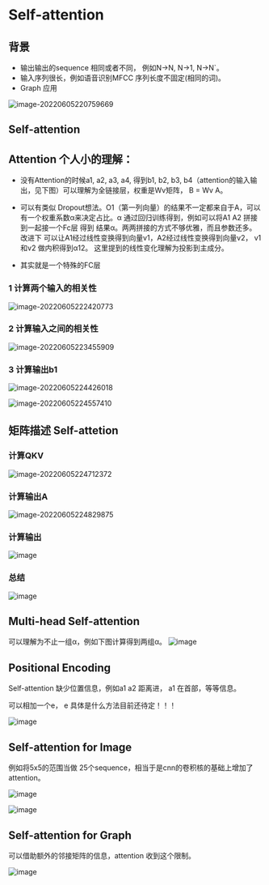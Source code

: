 # Self-attention



## 背景

- 输出输出的sequence 相同或者不同， 例如N->N, N->1, N->N`。
- 输入序列很长，例如语音识别MFCC 序列长度不固定(相同的词)。
- Graph 应用

![image-20220605220759669](https://user-images.githubusercontent.com/9412577/172058123-0a306507-90cb-4275-9cd5-6a6a0bbc0a23.png)



##  Self-attention



## Attention 个人小的理解：

- 没有Attention的时候a1, a2, a3, a4, 得到b1, b2, b3, b4（attention的输入输出，见下图）可以理解为全链接层，权重是Wv矩阵， B = Wv  A。

-  可以有类似 Dropout想法。O1（第一列向量）的结果不一定都来自于A，可以有一个权重系数α来决定占比。α 通过回归训练得到，例如可以将A1 A2 拼接到一起接一个Fc层 得到 结果α。两两拼接的方式不够优雅，而且参数还多。改进下 可以让A1经过线性变换得到向量v1，A2经过线性变换得到向量v2， v1和v2 做内积得到α12。 这里提到的线性变化理解为投影到主成分。
- 其实就是一个特殊的FC层



### **1** 计算两个输入的相关性

![image-20220605222420773](https://user-images.githubusercontent.com/9412577/172058239-a981262a-5d31-49bc-8aab-dc3d952e3bf7.png)



### 2 计算输入之间的相关性

![image-20220605223455909](https://user-images.githubusercontent.com/9412577/172058246-86ad6948-27bc-4393-bbbc-b625ae57d7cb.png)

###  **3** 计算输出b1

![image-20220605224426018](https://user-images.githubusercontent.com/9412577/172058268-43380132-d819-40db-8ce1-6f6d8918e595.png)

![image-20220605224557410](https://user-images.githubusercontent.com/9412577/172058194-7acbcefc-bca0-41ca-ae8a-d4b9402b6c10.png)

## 矩阵描述 Self-attetion

### 计算QKV

![image-20220605224712372](https://user-images.githubusercontent.com/9412577/172058286-5b0e08c5-de03-4692-a44d-96bb7f718a16.png)

### 计算输出A

![image-20220605224829875](https://user-images.githubusercontent.com/9412577/172058296-bc50bf35-6925-456f-ba91-2af69e8ea1c1.png)

### 计算输出

![image](https://user-images.githubusercontent.com/9412577/172058315-be2bf4c7-9a2d-4d26-a3cc-3835319ab45d.png)

### 总结

![image](https://user-images.githubusercontent.com/9412577/172058340-ac220b0d-24a2-47c0-8cba-962e1ae6e1a0.png)



## **Multi-head Self-attention**

可以理解为不止一组α，例如下图计算得到两组α。
![image](https://user-images.githubusercontent.com/9412577/172058350-9a0b12d5-a004-47ae-9b76-12565e37da50.png)

## Positional Encoding 

Self-attention 缺少位置信息，例如a1  a2 距离进， a1 在首部，等等信息。

可以相加一个e， e 具体是什么方法目前还待定！！！

![image](https://user-images.githubusercontent.com/9412577/172058356-5fc283a4-271c-4534-a45a-f425f7492e77.png)



## Self-attention for Image

例如将5x5的范围当做 25个sequence，相当于是cnn的卷积核的基础上增加了attention。

![image](https://user-images.githubusercontent.com/9412577/172058374-3e678ed7-c046-4de3-8afe-2370d40da5b3.png)

![image](https://user-images.githubusercontent.com/9412577/172058393-c2a8e6c5-b1c4-45c0-b26b-ae35775290b3.png)

## Self-attention for Graph

可以借助额外的邻接矩阵的信息，attention 收到这个限制。

![image](https://user-images.githubusercontent.com/9412577/172058417-f420b414-a24e-46e8-8daa-2ef6d3ae5015.png)
